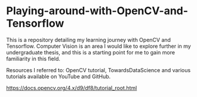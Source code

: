 # Playing-around-with-OpenCV-and-Tensorflow

This is a repository detailing my learning journey with OpenCV and Tensorflow. Computer Vision is an area I would like to explore further in my undergraduate thesis, and this is a starting point for me to gain more familiarity in this field. 


Resources I referred to:
OpenCV tutorial, TowardsDataScience and various tutorials available on YouTube and GitHub. 


https://docs.opencv.org/4.x/d9/df8/tutorial_root.html

